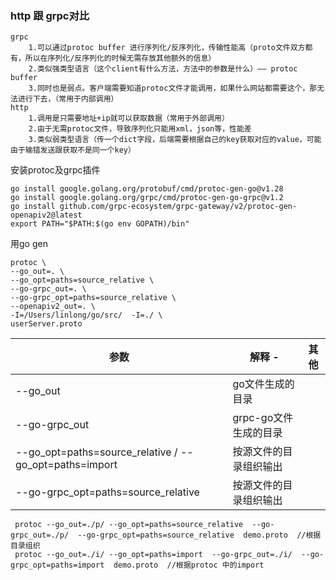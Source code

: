 ### http 跟 grpc对比
    grpc
        1.可以通过protoc buffer 进行序列化/反序列化，传输性能高（proto文件双方都有，所以在序列化/反序列化的时候无需存放其他额外的信息）
        2.类似强类型语言（这个client有什么方法，方法中的参数是什么）—— protoc buffer
        3.同时也是弱点。客户端需要知道protoc文件才能调用，如果什么网站都需要这个，那无法进行下去，（常用于内部调用）
    http
        1.调用是只需要地址+ip就可以获取数据（常用于外部调用）
        2.由于无需protoc文件，导致序列化只能用xml，json等，性能差
        3.类似弱类型语言（传一个dict字段，后端需要根据自己的key获取对应的value，可能由于输错发送跟获取不是同一个key）



安装protoc及grpc插件
```
go install google.golang.org/protobuf/cmd/protoc-gen-go@v1.28
go install google.golang.org/grpc/cmd/protoc-gen-go-grpc@v1.2
go install github.com/grpc-ecosystem/grpc-gateway/v2/protoc-gen-openapiv2@latest
export PATH="$PATH:$(go env GOPATH)/bin"
```


用go gen
```
protoc \
--go_out=. \
--go_opt=paths=source_relative \
--go-grpc_out=. \
--go-grpc_opt=paths=source_relative \
--openapiv2_out=. \
-I=/Users/linlong/go/src/  -I=./ \
userServer.proto
```


| 参数                                                      | 解释                - | 其他 |
|---------------------------------------------------------|---------------------|:--:|
| --go_out                                                | go文件生成的目录           |    |
| --go-grpc_out                                           | grpc-go文件生成的目录      |    |
| --go_opt=paths=source_relative / --go_opt=paths=import  | 按源文件的目录组织输出         |    |
| --go-grpc_opt=paths=source_relative                     | 按源文件的目录组织输出         |    |


```
 protoc --go_out=./p/ --go_opt=paths=source_relative  --go-grpc_out=./p/  --go-grpc_opt=paths=source_relative  demo.proto  //根据目录组织
 protoc --go_out=./i/ --go_opt=paths=import  --go-grpc_out=./i/  --go-grpc_opt=paths=import  demo.proto  //根据protoc 中的import
```